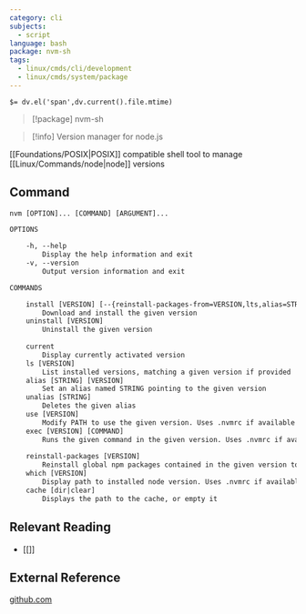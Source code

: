 ```yaml
---
category: cli
subjects:
  - script
language: bash
package: nvm-sh
tags:
  - linux/cmds/cli/development
  - linux/cmds/system/package
---
```


`$= dv.el('span',dv.current().file.mtime)`
> [!package] nvm-sh

> [!info] Version manager for node.js

[[Foundations/POSIX|POSIX]] compatible shell tool to manage [[Linux/Commands/node|node]] versions

## Command
```txt
nvm [OPTION]... [COMMAND] [ARGUMENT]...

OPTIONS

	-h, --help
		Display the help information and exit 
	-v, --version
		Output version information and exit

COMMANDS

	install [VERSION] [--{reinstall-packages-from=VERSION,lts,alias=STRING,default}]...
		Download and install the given version
	uninstall [VERSION]
		Uninstall the given version
	
	current
		Display currently activated version
	ls [VERSION]
		List installed versions, matching a given version if provided
	alias [STRING] [VERSION]
		Set an alias named STRING pointing to the given version
	unalias [STRING]
		Deletes the given alias
	use [VERSION]
		Modify PATH to use the given version. Uses .nvmrc if available and version is omitted
	exec [VERSION] [COMMAND]
		Runs the given command in the given version. Uses .nvmrc if available and version is omitted
	
	reinstall-packages [VERSION]
		Reinstall global npm packages contained in the given version to the current one
	which [VERSION]
		Display path to installed node version. Uses .nvmrc if available and version is omitted
	cache [dir|clear]
		Displays the path to the cache, or empty it
```

## Relevant Reading
- [[]]

## External Reference
[github.com](https://github.com/nvm-sh/nvm)
